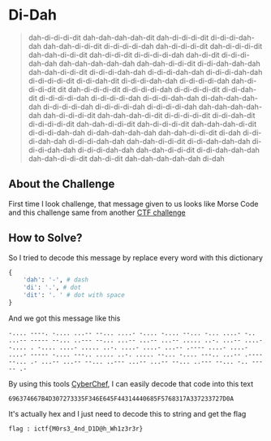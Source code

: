 # Di-Dah
> dah-di-di-di-dit dah-dah-dah-dah-dit dah-di-di-di-dit di-di-di-dah-dah dah-dah-di-di-dit di-di-di-di-dah dah-di-di-di-dit dah-di-di-di-dit dah-dah-di-di-dit dah-di-di-dit di-di-di-di-dah dah-di-dit di-di-di-dah-dah dah-dah-dah-dah-dah dah-dah-di-di-dit di-di-dah-dah-dah dah-dah-di-di-dit di-di-di-dah-dah di-di-di-dah-dah di-di-di-dah-dah di-di-di-di-dit di-di-dah-dit di-di-di-dah-dah di-di-di-di-dah dah-di-di-di-dit dit dah-di-di-di-dit di-di-di-di-dah di-di-di-di-dit di-di-dah-dit di-di-di-di-dah di-di-di-di-dah di-di-di-dah-dah di-dah-dah-dah-dah di-di-di-di-dah di-di-di-di-dah di-di-di-di-dah dah-dah-dah-dah-dah dah-di-di-di-dit dah-dah-dah-di-dit di-di-di-di-dit di-di-dah-dit di-di-di-di-dit dah-dah-di-di-dit dah-di-di-di-dit dah-dah-dah-di-dit di-di-di-dah-dah di-dah-dah-dah-dah dah-dah-di-di-dit di-dah di-di-di-dah-dah di-di-di-dah-dah dah-dah-di-di-dit di-di-dah-dah-dah di-di-di-dah-dah di-di-di-dah-dah dah-dah-di-di-dit di-di-dah-dah-dah dah-dah-di-di-dit dah-di-dit dah-dah-dah-dah-dah di-dah

## About the Challenge
First time I look challenge, that message given to us looks like Morse Code and this challenge same from another [CTF challenge](https://ctftime.org/writeup/16495)

## How to Solve?
So I tried to decode this message by replace every word with this dictionary

```python
{
    'dah': '-', # dash
    'di': '.', # dot
    'dit': '. ' # dot with space
}
```

And we got this message like this 
```text
-.... ----. -.... ...-- --... ....- -.... -.... --... -... ....- -.. ...-- ----- --... ..--- --... ...-- ...-- ...-- ..... ..-. ...-- ....- -.... . -.... ....- ..... ..-. ....- ....- ...-- .---- ....- ....- ....- ----- -.... ---.. ..... ..-. ..... --... -.... ---.. ...-- .---- --... .- ...-- ...-- --... ..--- ...-- ...-- --... ..--- --... -.. ----- .-
```

By using this tools [CyberChef](https://cyberchef.io/), I can easily decode that code into this text

```text
696374667B4D307273335F346E645F44314440685F5768317A337233727D0A
```

It's actually hex and I just need to decode this to string and get the flag 
```text
flag : ictf{M0rs3_4nd_D1D@h_Wh1z3r3r}
```



